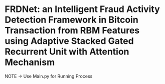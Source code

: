 # FRDNet: an Intelligent Fraud Activity Detection Framework in Bitcoin Transaction from RBM Features using Adaptive Stacked Gated Recurrent Unit with Attention Mechanism

NOTE -> Use Main.py for Running Process

